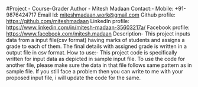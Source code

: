 #Project - Course-Grader
Author - Mitesh Madaan
Contact:-
    Mobile: +91-9876424717
   Email Id: miteshmadaan.work@gmail.com
    Github profile: https://github.com/miteshmadaan
    LinkedIn profile: https://www.linkedin.com/in/mitesh-madaan-35603217a/
   Facebook profile: https://www.facebook.com/mitesh.madaan
Description- This project inputs data from a input file(csv format) having marks of students and assigns a grade to each of them. The final details with assigned grade is written in a output file in csv format.
How to use:- This project code is specifically written for input data as depicted in sample input file. To use the code for another file, please make sure the data in that file follows same pattern as in sample file. If you still face a problem then you can write to me with your proposed input file, i will update the code for the same.
